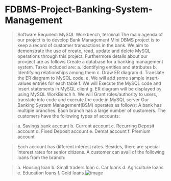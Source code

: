 # FDBMS-Project-Banking-System-Management
> Software Required: MySQL Workbench, terminal
>The main agenda of our project is to develop Bank Management Mini DBMS project is to keep a record of customer transactions in the bank.
>We aim to demonstrate the use of create, read, update and delete MySQL operations through this project. Furthermore details about our pro>ject are as follows
>Create a database for a banking management system. Tasks included are:
>a. Identifying entities and attributes
>b. Identifying relationships among them
>c. Draw ER diagram
>d. Translate the ER diagram to MySQL code. 
>e. We will add some sample insert-values entries for each table
>f. We will Execute the MySQL code and Insert statements in MySQL client
>g. ER diagram will be displayed by using MySQL WorkBench
>h. We will Grant roles/authority to users, translate into code and execute the code in MySQL server
>Our Banking System Management(BSM) operates as follows: A bank has multiple branches. Each branch has a large number of customers. The customers have the following types of accounts:

>a. Savings bank account
>b. Current account
>c. Recurring Deposit account
>d. Fixed Deposit account
>e. Demat account
>f. Premium account

>Each account has different interest rates. Besides, there are special interest rates for senior citizens. A customer can avail of the following loans from the branch:

>a. Housing loan
>b. Small traders loan
>c. Car loans
>d. Agriculture loans
>e. Education loans
>f. Gold loans
> ![image](https://user-images.githubusercontent.com/93217093/158013497-cb25f131-103c-4075-bb11-7e9dc6cae457.png)



